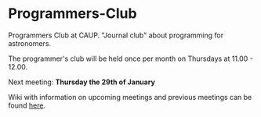 # Programmers-Club
Programmers Club at CAUP. "Journal club" about programming for astronomers.

The programmer's club will be held once per month on Thursdays at 11.00 -
12.00.

Next meeting: **Thursday the 29th of January**

Wiki with information on upcoming meetings and previous meetings can be found
[here](http://github.com/404.html).
